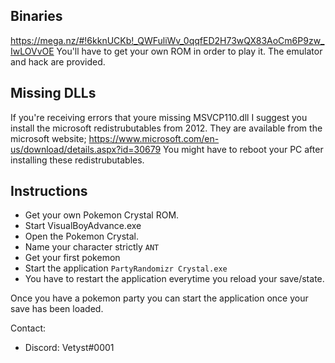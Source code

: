 ## Binaries
https://mega.nz/#!6kknUCKb!_QWFuliWv_0qqfED2H73wQX83AoCm6P9zw_IwLOVvOE
You'll have to get your own ROM in order to play it.
The emulator and hack are provided.

## Missing DLLs
If you're receiving errors that youre missing MSVCP110.dll I suggest you install the microsoft redistrubutables from 2012.
They are available from the microsoft website; https://www.microsoft.com/en-us/download/details.aspx?id=30679
You might have to reboot your PC after installing these redistrubutables.

## Instructions
* Get your own Pokemon Crystal ROM.
* Start VisualBoyAdvance.exe
* Open the Pokemon Crystal.
* Name your character strictly `ANT`
* Get your first pokemon
* Start the application `PartyRandomizr Crystal.exe`
* You have to restart the application everytime you reload your save/state.

Once you have a pokemon party you can start the application once your save has been loaded.

Contact:
- Discord: Vetyst#0001
